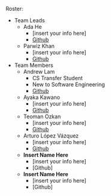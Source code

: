 Roster:
- Team Leads
  - Ada He
    -   [insert your info here]
    -   [Github](https://github.com/adahe8)
  - Parwiz Khan
    - [insert your info here]
    - [Github](https://github.com/parrwiz) 
- Team Members
  - Andrew Lam
    -   CS Transfer Student
    -   New to Software Engineering
    -   [Github](https://github.com/anl139)
  - Ayaka Kawano
    - [insert your info here]
    - [Github](https://github.com/ayakak172)
  - Teoman Ozkan
    -   [insert your info here]
    -   [Github](https://github.com/teopotter64)
  - Arturo López Vázquez
    - [insert your info here]
    - [Github](https://github.com/Arblade555)
  - **Insert Name Here**
    -   [insert your info here]
    -   [Github]
  - **Insert Name Here**
    - [insert your info here]
    - [Github]
